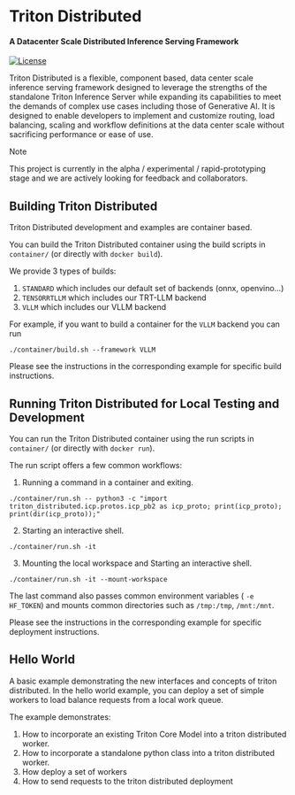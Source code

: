 <!--
SPDX-FileCopyrightText: Copyright (c) 2024-2025 NVIDIA CORPORATION & AFFILIATES. All rights reserved.
SPDX-License-Identifier: Apache-2.0

Licensed under the Apache License, Version 2.0 (the "License");
you may not use this file except in compliance with the License.
You may obtain a copy of the License at

http://www.apache.org/licenses/LICENSE-2.0

Unless required by applicable law or agreed to in writing, software
distributed under the License is distributed on an "AS IS" BASIS,
WITHOUT WARRANTIES OR CONDITIONS OF ANY KIND, either express or implied.
See the License for the specific language governing permissions and
limitations under the License.
-->

# Triton Distributed

<h4> A Datacenter Scale Distributed Inference Serving Framework </h4>

[![License](https://img.shields.io/badge/License-Apache_2.0-blue.svg)](https://opensource.org/licenses/Apache-2.0)

Triton Distributed is a flexible, component based, data center scale
inference serving framework designed to leverage the strengths of the
standalone Triton Inference Server while expanding its capabilities
to meet the demands of complex use cases including those of Generative
AI. It is designed to enable developers to implement and customize
routing, load balancing, scaling and workflow definitions at the data
center scale without sacrificing performance or ease of use.

> [!NOTE]
> This project is currently in the alpha / experimental /
> rapid-prototyping stage and we are actively looking for feedback and
> collaborators.

## Building Triton Distributed

Triton Distributed development and examples are container based.

You can build the Triton Distributed container using the build scripts
in `container/` (or directly with `docker build`).

We provide 3 types of builds:

1. `STANDARD` which includes our default set of backends (onnx, openvino...)
2. `TENSORRTLLM` which includes our TRT-LLM backend
3. `VLLM` which includes our VLLM backend

For example, if you want to build a container for the `VLLM` backend you can run

`./container/build.sh --framework VLLM`

Please see the instructions in the corresponding example for specific build instructions.

## Running Triton Distributed for Local Testing and Development

You can run the Triton Distributed container using the run scripts in
`container/` (or directly with `docker run`).

The run script offers a few common workflows:

1. Running a command in a container and exiting.

```
./container/run.sh -- python3 -c "import triton_distributed.icp.protos.icp_pb2 as icp_proto; print(icp_proto); print(dir(icp_proto));"
```

2. Starting an interactive shell.
```
./container/run.sh -it
```

3. Mounting the local workspace and Starting an interactive shell.

```
./container/run.sh -it --mount-workspace
```

The last command also passes common environment variables ( ```-e
HF_TOKEN```) and mounts common directories such as ```/tmp:/tmp```,
```/mnt:/mnt```.

Please see the instructions in the corresponding example for specific
deployment instructions.

## Hello World

A basic example demonstrating the new interfaces and concepts of
triton distributed. In the hello world example, you can deploy a set
of simple workers to load balance requests from a local work queue.

The example demonstrates:

1. How to incorporate an existing Triton Core Model into a triton distributed worker.
1. How to incorporate a standalone python class into a triton distributed worker.
1. How deploy a set of workers
1. How to send requests to the triton distributed deployment


<!--

## 1. Big Picture
Triton Distributed extends the standard [NVIDIA Triton Inference Server](https://github.com/triton-inference-server/server) model-serving paradigm with additional “planes” that distribute data and requests across multiple processes or machines. Conceptually, you still write a Triton **Model**, but your inference requests and data transfers can be routed through:

1. **Request Plane**: Sends model-inference requests among nodes or processes.
2. **Data Plane**: Moves tensor data and references between processes or GPUs.

This architecture allows you to build large, multi-process or multi-node solutions for AI model inference without manually managing transport and synchronization. You can share GPU memory references, shift them among distributed processes, etc.

---

## 2. Key Components
The repo has four major logical layers:

1. **ICP (Inter-Component Protocol)**:
   - Python modules under `triton_distributed/icp/…`
   - Encodes how the data and requests get serialized/transported.
   - Implements **NatsRequestPlane** and **UcpDataPlane**, which are concrete transport/connection classes for requests/data.
     - **NatsRequestPlane** uses NATS for distributing requests.
     - **UcpDataPlane** uses UCX (libucp) for transferring tensor data, possibly GPU-to-GPU.

2. **Worker**:
   - Python modules under `triton_distributed/worker/…`
   - Exposes the concept of an **Operator** (a processing node that can serve one or more Triton models or custom logic).
   - Runs the main loop that pulls requests from a Request Plane, processes them, and returns responses.
   - Contains a Python “mini” server (the `Worker`) that spawns or manages multiple Operators.

3. **Integration Tests & Examples**:
   - A directory structure with unit tests and integration tests showing how to compose multiple workers.
   - The “hello world” example is under `examples/hello_world/`.

4. **Triton Python Models**:
   - Under various directories like `.../operators/triton_core_models/...` or `icp/src/python/triton_distributed/icp/...`
   - Typical Triton `model.py` files that define custom Python logic behind each “model.”


## 4. ICP Planes & Worker Internals

### 4.1 Request Plane (NATS)
`NatsRequestPlane` handles distributing requests among processes. Under the hood, it:

- Connects to a NATS server (which might run in local Docker or remote).
- Creates “streams” in NATS for each operator or for direct routing.
- On the “client” side (where you call `post_request`), it publishes request messages to the right NATS subjects.
- On the “server” side (the Worker), it “pulls” requests from NATS subscriptions.

### 4.2 Data Plane (UCX)
`UcpDataPlane` references UCX-Py (libucp) to exchange actual tensor data. By default:

- When you “put” a tensor, the data plane either:
  1. Embeds small data directly in the message (the “contents” approach), or
  2. If large, stores a reference (GPU or CPU memory) in the local `_tensor_store`, then sends a small “URI” like `ucp://hostname:port/<uuid>` to the remote side.
- The remote side can do “get_tensor” by connecting to `ucp://hostname:port` and pulling the data.

This allows distributed GPU memory references with minimal overhead.

### 4.3 Worker
A `Worker` runs in a separate process. It:

- Starts or registers Triton model(s).
- Connects to the chosen request plane (NATS) and data plane (UCX).
- Enters a loop:
  1. `pull_requests` from NATS,
  2. routes them to the correct Operator,
  3. gets the results,
  4. returns them to the request plane.

In the “hello world,” you see three Worker processes—each hosting either the encoder, decoder, or aggregator operator.



## Goals

## Concepts

## Examples

-->

